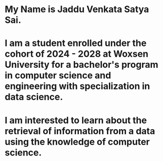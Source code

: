 # My Name is Jaddu Venkata Satya Sai.
# I am a student enrolled under the cohort of 2024 - 2028 at Woxsen University for a bachelor's program in computer science and engineering with specialization in data science.
# I am interested to learn about the retrieval of information from a data using the knowledge of computer science.
